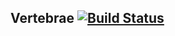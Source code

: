 ## Vertebrae [![Build Status](https://secure.travis-ci.org/polarblau/vertebrae.png?branch=master)](http://travis-ci.org/polarblau/vertebrae)
